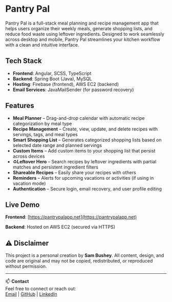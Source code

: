 # Pantry Pal

Pantry Pal is a full-stack meal planning and recipe management app that helps users organize their weekly meals, generate shopping lists, and reduce food waste using leftover ingredients. Designed to work seamlessly across desktop and mobile, Pantry Pal streamlines your kitchen workflow with a clean and intuitive interface.

## Tech Stack

- **Frontend**: Angular, SCSS, TypeScript
- **Backend**: Spring Boot (Java), MySQL
- **Hosting**: Firebase (frontend), AWS EC2 (backend)
- **Email Services**: JavaMailSender (for password recovery)

## Features

- **Meal Planner** – Drag-and-drop calendar with automatic recipe categorization by meal type
- **Recipe Management** – Create, view, update, and delete recipes with servings, tags, and meal types
- **Smart Shopping List** – Generates categorized shopping lists based on selected date range and planned servings
- **Custom Items** – Add custom items to your shopping list that persist across devices
- ♻**Leftover Hero** – Search recipes by leftover ingredients with partial matches and persistent ingredient filters
- **Shareable Recipes** – Easily share your recipes with others
- **Reminders** – Alerts for upcoming vacations or activities (if using in vacation mode)
- **Authentication** – Secure login, email recovery, and user profile editing

## Live Demo

**Frontend**: [https://pantrypalapp.net](https://pantrypalapp.net)

**Backend**: Hosted on AWS EC2 (secured via HTTPS)

## ⚠️ Disclaimer

This project is a personal creation by **Sam Bushey**. All content, design, and code are original and may not be copied, redistributed, or reproduced without permission.

---

📫 **Contact**  
Feel free to connect or reach out:  
[Email](mailto:Bushey.sam@gmail.com) | [GitHub](https://github.com/ScriptedRemedies) | [LinkedIn](https://linkedin.com/in/busheysam)

